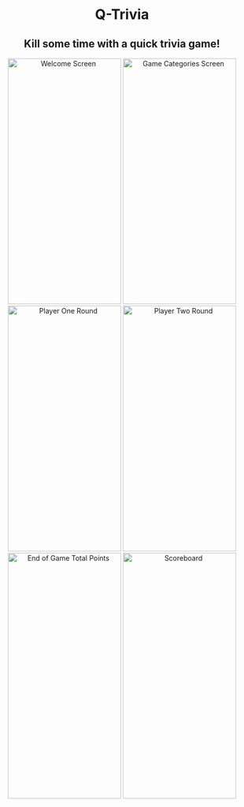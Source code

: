 <h1 align="center">Q-Trivia</h1>
<h2 align="center">Kill some time with a quick trivia game!</h2>
<p align="center">
  <img src="https://github.com/user-attachments/assets/1e36b8eb-0917-431e-af0c-db30f63b1b11" height="498" width="230" title="Welcome Screen">
  <img src="https://github.com/user-attachments/assets/f35811a3-3b5a-4302-a247-926dfdab58bd" height="498" width="230" title="Game Categories Screen">
  <img src="https://github.com/user-attachments/assets/24a23480-43e1-4062-8fc7-dc23fb9b363a" height="498" width="230" title="Player One Round">
  <img src="https://github.com/user-attachments/assets/fb193b5d-72c6-41ba-8870-3902dcb0ccbc" height="498" width="230" title="Player Two Round">
  <img src="https://github.com/user-attachments/assets/dd6e5d9d-4e50-4e5e-a7ce-b31a65ee4d29" height="498" width="230" title="End of Game Total Points">
  <img src="https://github.com/user-attachments/assets/ae8fcd2b-6ed9-4bf7-a3b8-76ecb201c463" height="498" width="230" title="Scoreboard">
</p>

